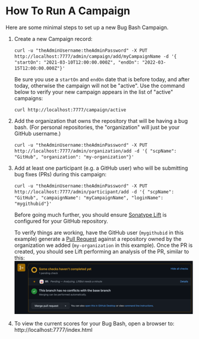 <!--

    Copyright (c) 2021-present Sonatype, Inc.

    Licensed under the Apache License, Version 2.0 (the "License");
    you may not use this file except in compliance with the License.
    You may obtain a copy of the License at

        http://www.apache.org/licenses/LICENSE-2.0

    Unless required by applicable law or agreed to in writing, software
    distributed under the License is distributed on an "AS IS" BASIS,
    WITHOUT WARRANTIES OR CONDITIONS OF ANY KIND, either express or implied.
    See the License for the specific language governing permissions and
    limitations under the License.

-->

# How To Run A Campaign

Here are some minimal steps to set up a new Bug Bash Campaign.

1. Create a new Campaign record:

       curl -u "theAdminUsername:theAdminPassword" -X PUT http://localhost:7777/admin/campaign/add/myCampaignName -d '{ "startOn": "2021-03-10T12:00:00.000Z", "endOn": "2022-03-15T12:00:00.000Z"}'

   Be sure you use a `startOn` and `endOn` date that is before today, and after today, otherwise the campaign will not
   be "active". Use the command below to verify your new campaign appears in the list of "active" campaigns:

       curl http://localhost:7777/campaign/active

2. Add the organization that owns the repository that will be having a bug bash. (For personal repositories, 
   the "organization" will just be your GitHub username.)

       curl -u "theAdminUsername:theAdminPassword" -X PUT http://localhost:7777/admin/organization/add -d '{ "scpName": "GitHub", "organization": "my-organization"}'

4. Add at least one participant (e.g. a GitHub user) who will be submitting bug fixes (PRs) during this campaign:

       curl -u "theAdminUsername:theAdminPassword" -X PUT http://localhost:7777/admin/participant/add -d '{ "scpName": "GitHub", "campaignName": "myCampaignName", "loginName": "mygithubid"}'

   Before going much further, you should ensure [Sonatype Lift](https://help.sonatype.com/lift/getting-started) is
   configured for your GitHub repository.

   To verify things are working, have the GitHub user (`mygithubid` in this example) generate
   a [Pull Request](https://docs.github.com/en/pull-requests/collaborating-with-pull-requests/proposing-changes-to-your-work-with-pull-requests/creating-a-pull-request) against a
   repository owned by the organization we added (`my-organization` in this example). Once the PR is created,
   you should see Lift performing an analysis of the PR, similar to this:
   ![Lift Analysing](images/LiftBotRunningOnPR.png)

5. To view the current scores for your Bug Bash, open a browser to: http://localhost:7777/index.html

